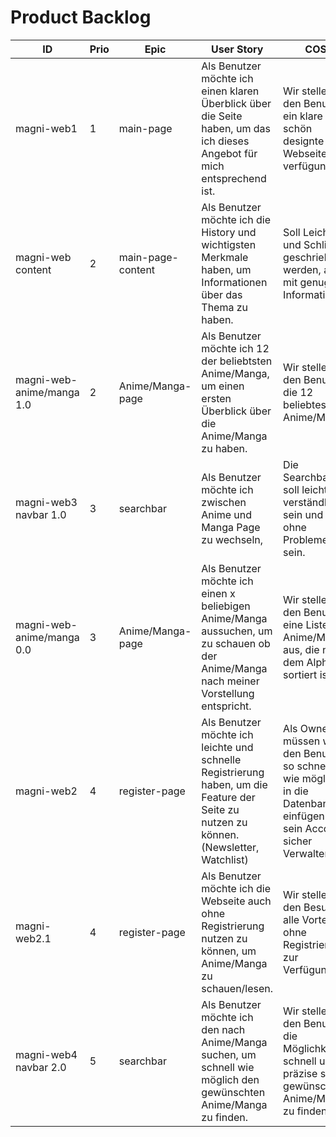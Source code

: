 # Product Backlog

| ID | Prio | Epic | User Story | COS | Effort | Time |
| ---|------|------| -----------|-----|--------|------|
| magni-web1 | 1 | main-page | Als Benutzer möchte ich einen klaren Überblick über die Seite haben, um das ich dieses Angebot für mich entsprechend ist. | Wir stellen den Benutzer ein klare und schön designte Webseite zu verfügung.  | 3 | 2h |
| magni-web content | 2 | main-page-content | Als Benutzer möchte ich die History und wichtigsten Merkmale haben, um Informationen über das Thema zu haben. | Soll Leicht und Schlicht geschrieben werden, aber mit genug Informationen | 1 | 3h | 
| magni-web-anime/manga 1.0 | 2 | Anime/Manga-page | Als Benutzer möchte ich 12 der beliebtsten Anime/Manga, um einen ersten Überblick über die Anime/Manga zu haben.  | Wir stellen den Benutzer die 12 beliebtesten Anime/Manga | 3 | - |
| magni-web3 navbar 1.0 | 3 | searchbar | Als Benutzer möchte ich zwischen Anime und Manga Page zu wechseln,  | Die Searchbar soll leicht und verständlich sein und ohne Probleme sein. | 5 | 3h |
| magni-web-anime/manga 0.0 | 3 | Anime/Manga-page | Als Benutzer möchte ich einen x beliebigen Anime/Manga aussuchen, um zu schauen ob der Anime/Manga nach meiner Vorstellung entspricht. | Wir stellen den Benutzer eine Liste der Anime/Manga aus, die nach dem Alphabet sortiert ist. | 3 | - |
| magni-web2 | 4 | register-page | Als Benutzer möchte ich leichte und schnelle Registrierung haben, um die Feature der Seite zu nutzen zu können. (Newsletter, Watchlist)  | Als Owner müssen wir den Benutzer so schnell wie möglich in die Datenbanken einfügen und sein Account sicher Verwalten. | 13 | - |
| magni-web2.1 | 4 | register-page | Als Benutzer möchte ich die Webseite auch ohne Registrierung nutzen zu können, um Anime/Manga zu schauen/lesen. | Wir stellen den Besucher alle Vorteile ohne Registrierung zur Verfügung | 8 | - |
| magni-web4 navbar 2.0 | 5 | searchbar | Als Benutzer möchte ich den nach Anime/Manga suchen, um schnell wie möglich den gewünschten Anime/Manga zu finden. | Wir stellen den Benutzer die Möglichkeit schnell und präzise sein gewünschten Anime/Manga zu finden | 8 | - |